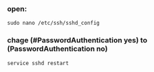 ### open:
    sudo nano /etc/ssh/sshd_config
### chage (#PasswordAuthentication yes) to (PasswordAuthentication no)
    service sshd restart
